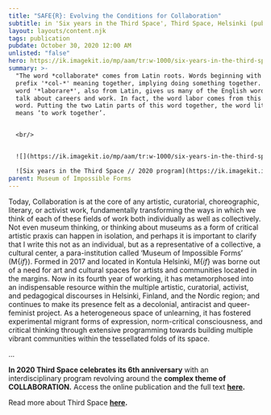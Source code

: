 ```yaml
---
title: "SAFE{R}: Evolving the Conditions for Collaboration"
subtitle: in 'Six years in the Third Space', Third Space, Helsinki (published online)
layout: layouts/content.njk
tags: publication
pubdate: October 30, 2020 12:00 AM
unlisted: "false"
hero: https://ik.imagekit.io/mp/aam/tr:w-1000/six-years-in-the-third-space_-2020-program.png
summary: >-
  "The word *collaborate* comes from Latin roots. Words beginning with the
  prefix '*col-*' meaning together, implying doing something together. The root
  word '*laborare*', also from Latin, gives us many of the English words used to
  talk about careers and work. In fact, the word labor comes from this root
  word. Putting the two Latin parts of this word together, the word literally
  means ‘to work together’.


  <br/>


  ![](https://ik.imagekit.io/mp/aam/tr:w-1000/six-years-in-the-third-space.png)

  ![Six years in the Third Space // 2020 program](https://ik.imagekit.io/mp/aam/tr:w-1000/six-years-in-the-third-space_-2020-program.png)
parent: Museum of Impossible Forms
---
```

Today, Collaboration is at the core of any artistic, curatorial, choreographic, literary, or activist work, fundamentally transforming the ways in which we think of each of these fields of work both individually as well as collectively. Not even museum thinking, or thinking about museums as a form of critical artistic praxis can happen in isolation, and perhaps it is important to clarify that I write this not as an individual, but as a representative of a collective, a cultural center, a para-institution called ‘Museum of Impossible Forms’ (M{*if*}). Formed in 2017 and located in Kontula Helsinki, M{*if*} was borne out of a need for art and cultural spaces for artists and communities located in the margins. Now in its fourth year of working, it has metamorphosed into an indispensable resource within the multiple artistic, curatorial, activist, and pedagogical discourses in Helsinki, Finland, and the Nordic region; and continues to make its presence felt as a decolonial, antiracist and queer-feminist project. As a heterogeneous space of unlearning, it has fostered experimental migrant forms of expression, norm-critical consciousness, and critical thinking through extensive programming towards building multiple vibrant communities within the tessellated folds of its space.
<br/>

...

**​In 2020 Third Space celebrates its 6th anniversary** with an interdisciplinary program revolving around the **complex theme of COLLABORATION.** Access the online publication and the full text **[here](https://6yearsinthe3rdspace.com/contributions/SAFE_R_Evolving-the-Conditions-for-Collaboration-Or-From-Safer-Spaces-to-Safer-People).**

Read more about Third Space **[here](http://www.th1rdspac3.com/).**